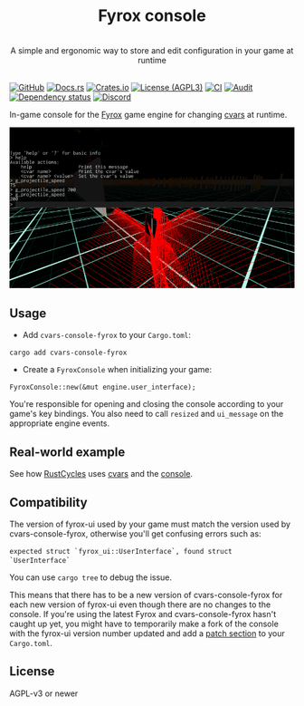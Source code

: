<div align="center">
    <h1>Fyrox console</h1>
    <br />
    A simple and ergonomic way to store and edit configuration in your game at runtime
</div>
<br />

[![GitHub](https://img.shields.io/badge/github-martin--t/cvars-8da0cb?logo=github)](https://github.com/martin-t/cvars)
[![Docs.rs](https://img.shields.io/badge/docs.rs-cvars--console--fyrox-66c2a5?logo=docs.rs)](https://docs.rs/cvars-console-fyrox)
[![Crates.io](https://img.shields.io/crates/v/cvars-console-fyrox?logo=rust)](https://crates.io/crates/cvars-console-fyrox)
[![License (AGPL3)](https://img.shields.io/github/license/martin-t/cvars)](https://github.com/martin-t/cvars/blob/master/LICENSE)
[![CI](https://github.com/martin-t/cvars/workflows/CI-fyrox/badge.svg)](https://github.com/martin-t/cvars/actions)
[![Audit](https://github.com/martin-t/cvars/workflows/audit-fyrox/badge.svg)](https://rustsec.org/)
[![Dependency status](https://deps.rs/repo/github/martin-t/cvars/status.svg?path=cvars-console-fyrox)](https://deps.rs/repo/github/martin-t/cvars?path=cvars-console-fyrox)
[![Discord](https://img.shields.io/badge/-Discord-7389d8?logo=discord&label=&logoColor=ffffff&labelColor=6A7EC2)](https://discord.gg/aA7hCFvYh9)

In-game console for the [Fyrox](https://github.com/FyroxEngine/Fyrox) game engine for changing [cvars](https://github.com/martin-t/cvars) at runtime.

![Fyrox console](screenshot.png)

## Usage

- Add `cvars-console-fyrox` to your `Cargo.toml`:

```shell
cargo add cvars-console-fyrox
```

- Create a `FyroxConsole` when initializing your game:

```rust,ignore
FyroxConsole::new(&mut engine.user_interface);
```

You're responsible for opening and closing the console according to your game's key bindings.
You also need to call `resized` and `ui_message` on the appropriate engine events.

## Real-world example

See how [RustCycles](https://github.com/rustcycles/rustcycles) uses [cvars](https://github.com/rustcycles/rustcycles/blob/master/src/cvars.rs) and the [console](https://github.com/rustcycles/rustcycles/blob/master/src/client/process.rs).

## Compatibility

The version of fyrox-ui used by your game must match the version used by cvars-console-fyrox, otherwise you'll get confusing errors such as:

```text
expected struct `fyrox_ui::UserInterface`, found struct `UserInterface`
```

You can use `cargo tree` to debug the issue.

This means that there has to be a new version of cvars-console-fyrox for each new version of fyrox-ui even though there are no changes to the console. If you're using the latest Fyrox and cvars-console-fyrox hasn't caught up yet, you might have to temporarily make a fork of the console with the fyrox-ui version number updated and add a [patch section](https://doc.rust-lang.org/cargo/reference/overriding-dependencies.html#the-patch-section) to your `Cargo.toml`.

## License

AGPL-v3 or newer
